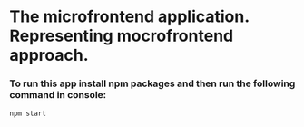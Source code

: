 # The microfrontend application. Representing mocrofrontend approach.

### To run this app install npm packages and then run the following command in console:
```
npm start
```